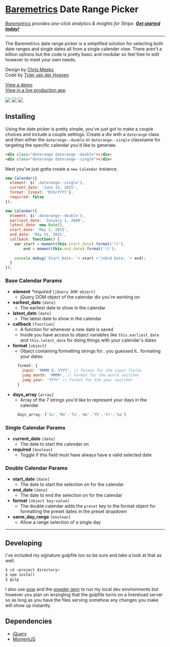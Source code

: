 # [Baremetrics](https://baremetrics.com/) Date Range Picker
_[Baremetrics](https://baremetrics.com) provides one-click analytics & insights for Stripe. **[Get started today!](https://baremetrics.com)**_

---

The Baremetrics date range picker is a simplified solution for selecting both date ranges and single dates all from a single calender view. There aren't a billion options but the code is pretty basic and modular so feel free to edit however to meet your own needs.

Design by [Chris Meeks](https://dribbble.com/ChrisMeeks)  
Code by [Tyler van der Hoeven](https://github.com/tyvdh)

[View a demo](http://baremetrics.github.io/calendar/)  
[View in a live production app](https://demo.baremetrics.com/)

![](http://tyler.link/bqs5/Screen%20Shot%202015-07-02%20at%201.29.07%20PM.png)
![](http://tyler.link/br0F/Screen%20Shot%202015-07-02%20at%201.29.28%20PM.png)
![](http://tyler.link/bqV5/Screen%20Shot%202015-07-02%20at%201.32.15%20PM.png)

## Installing

Using the date picker is pretty simple, you've just got to make a couple choices and include a couple settings.
Create a div with a `daterange` class and then either the `daterange--double` or `daterange--single` classname for targeting the specific calendar you'd like to generate.

```html
<div class="daterange daterange--double"></div>
<div class="daterange daterange--single"></div>
```

Next you've just gotta create a `new Calendar` instance.

```js
new Calendar({
  element: $('.daterange--single'),
  current_date: 'June 15, 2015',
  format: {input: 'M/D/YYYY'},
  required: false
});

new Calendar({
  element: $('.daterange--double'),
  earliest_date: 'January 1, 2000',
  latest_date: new Date(),
  start_date: 'May 1, 2015',
  end_date: 'May 31, 2015',
  callback: function() {
    var start = moment(this.start_date).format('ll'),
        end = moment(this.end_date).format('ll');
    
    console.debug('Start Date: '+ start +'\nEnd Date: '+ end);
  }
});
```

### Base Calendar Params
- **element** _\*required_ `[jQuery DOM object]`
  - jQuery DOM object of the calendar div you're working on
- **earliest_date** `[date]`
  - The earliest date to show in the calendar
- **latest_date** `[date]`
  - The latest date to show in the calendar
- **callback** `[function]`
  - A function for whenever a new date is saved
  - Inside you have access to object variables like `this.earliest_date` and `this.latest_date` for doing things with your calendar's dates
- **format** `[object]`
  - Object containing formatting strings for.. you guessed it.. formating your dates
  ```js
    format: {
      input: 'MMMM D, YYYY', // Format for the input fields
      jump_month: 'MMMM', // Format for the month switcher
      jump_year: 'YYYY' // Format for the year switcher
    }
  ```
- **days_array** `[array]`
  - Array of the 7 strings you'd like to represent your days in the calendar
  ```js
    days_array: ['Su','Mo','Tu','We','Th','Fr','Sa']
  ```

### Single Calendar Params
- **current_date** `[date]`
  - The date to start the calendar on
- **required** `[boolean]`
  - Toggle if this field must have always have a valid selected date

### Double Calendar Params
- **start_date** `[date]`
  - The date to start the selection on for the calendar
- **end_date** `[date]`
  - The date to end the selection on for the calendar
- **format** `[object key:value]`
  - The double calendar adds the `preset` key to the format object for formatting the preset dates in the preset dropdown
- **same_day_range** `[boolean]`
  - Allow a range selection of a single day

---

## Developing

I've included my signature gulpfile too so be sure and take a look at that as well.

```bash
$ cd <project directory>
$ npm install
$ gulp
```

I also use [pow](http://pow.cx/) and the [powder gem](https://github.com/Rodreegez/powder) to run my local dev environments but however you plan on wrangling that the gulpfile turns on a livereload server so as long as you have the files serving somehow any changes you make will show up instantly.

## Dependencies
- [jQuery](https://jquery.com/)
- [MomentJS](http://momentjs.com/)
